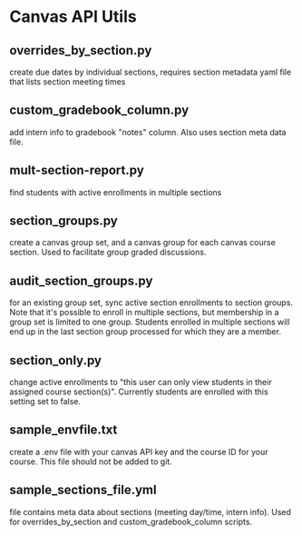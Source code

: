 Canvas API Utils
================

overrides_by_section.py
-----------------------
create due dates by individual sections, requires section metadata yaml file that lists section meeting times

custom_gradebook_column.py
--------------------------
add intern info to gradebook "notes" column. Also uses section meta data file.

mult-section-report.py
----------------------
find students with active enrollments in multiple sections

section_groups.py
-----------------
create a canvas group set, and a canvas group for each canvas course section. Used to facilitate group graded discussions.

audit_section_groups.py
-----------------------
for an existing group set, sync active section enrollments to section groups. Note that it's possible to enroll in multiple sections, but membership in a group set is limited to one group. Students enrolled in multiple sections will end up in the last section group processed for which they are a member.

section_only.py
---------------
change active enrollments to "this user can only view students in their assigned course section(s)". Currently students are enrolled with this setting set to false.

sample_envfile.txt
------------------
create a .env file with your canvas API key and the course ID for your course. This file should not be added to git.

sample_sections_file.yml
------------------------
file contains meta data about sections (meeting day/time, intern info). Used for overrides_by_section and custom_gradebook_column scripts.